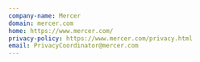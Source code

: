 ```yaml
---
company-name: Mercer
domain: mercer.com
home: https://www.mercer.com/
privacy-policy: https://www.mercer.com/privacy.html
email: PrivacyCoordinator@mercer.com
---
```




